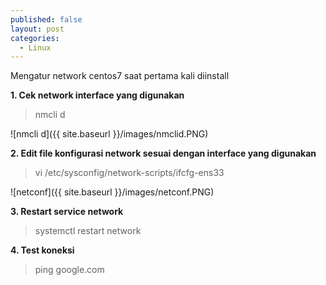 ```yaml
---
published: false
layout: post
categories:
  - Linux
---
```

Mengatur network centos7 saat pertama kali diinstall

**1. Cek network interface yang digunakan**
>nmcli d

![nmcli d]({{ site.baseurl }}/images/nmclid.PNG)

**2. Edit file konfigurasi network sesuai dengan interface yang digunakan**
>vi /etc/sysconfig/network-scripts/ifcfg-ens33

![netconf]({{ site.baseurl }}/images/netconf.PNG)

**3. Restart service network**
>systemctl restart network

**4. Test koneksi**
>ping google.com

